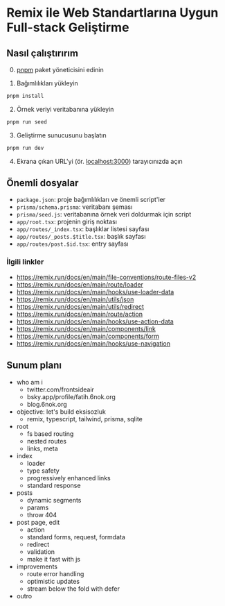 # Remix ile Web Standartlarına Uygun Full-stack Geliştirme

## Nasıl çalıştırırım

0. [pnpm](https://pnpm.io) paket yöneticisini edinin

1. Bağımlılıkları yükleyin

```sh
pnpm install
```

2. Örnek veriyi veritabanına yükleyin

```sh
pnpm run seed
```

3. Geliştirme sunucusunu başlatın

```sh
pnpm run dev
```

4. Ekrana çıkan URL'yi (ör. [localhost:3000](http://localhost:3000)) tarayıcınızda açın

## Önemli dosyalar

- `package.json`: proje bağımlılıkları ve önemli script'ler
- `prisma/schema.prisma`: veritabanı şeması
- `prisma/seed.js`: veritabanına örnek veri doldurmak için script
- `app/root.tsx`: projenin giriş noktası
- `app/routes/_index.tsx`: başlıklar listesi sayfası
- `app/routes/_posts.$title.tsx`: başlık sayfası
- `app/routes/post.$id.tsx`: entry sayfası

### İlgili linkler

- https://remix.run/docs/en/main/file-conventions/route-files-v2
- https://remix.run/docs/en/main/route/loader
- https://remix.run/docs/en/main/hooks/use-loader-data
- https://remix.run/docs/en/main/utils/json
- https://remix.run/docs/en/main/utils/redirect
- https://remix.run/docs/en/main/route/action
- https://remix.run/docs/en/main/hooks/use-action-data
- https://remix.run/docs/en/main/components/link
- https://remix.run/docs/en/main/components/form
- https://remix.run/docs/en/main/hooks/use-navigation

## Sunum planı

- who am i
  - twitter.com/frontsideair
  - bsky.app/profile/fatih.6nok.org
  - blog.6nok.org
- objective: let's build eksisozluk
  - remix, typescript, tailwind, prisma, sqlite
- root
  - fs based routing
  - nested routes
  - links, meta
- index
  - loader
  - type safety
  - progressively enhanced links
  - standard response
- posts
  - dynamic segments
  - params
  - throw 404
- post page, edit
  - action
  - standard forms, request, formdata
  - redirect
  - validation
  - make it fast with js
- improvements
  - route error handling
  - optimistic updates
  - stream below the fold with defer
- outro
